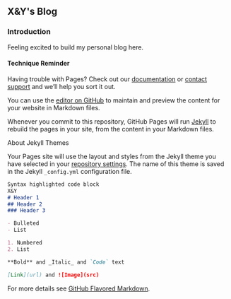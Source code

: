 ## X&Y's Blog

### Introduction

Feeling excited to build my personal blog here.

























#### Technique Reminder

Having trouble with Pages? Check out our [documentation](https://docs.github.com/categories/github-pages-basics/) or [contact support](https://github.com/contact) and we’ll help you sort it out.

You can use the [editor on GitHub](https://github.com/Sylvia1423/jekyll-now/edit/gh-pages/index.md) to maintain and preview the content for your website in Markdown files.

Whenever you commit to this repository, GitHub Pages will run [Jekyll](https://jekyllrb.com/) to rebuild the pages in your site, from the content in your Markdown files.

About Jekyll Themes

Your Pages site will use the layout and styles from the Jekyll theme you have selected in your [repository settings](https://github.com/Sylvia1423/jekyll-now/settings). The name of this theme is saved in the Jekyll `_config.yml` configuration file.

```markdown
Syntax highlighted code block
X&Y
# Header 1
## Header 2
### Header 3

- Bulleted
- List

1. Numbered
2. List

**Bold** and _Italic_ and `Code` text

[Link](url) and ![Image](src)
```
For more details see [GitHub Flavored Markdown](https://guides.github.com/features/mastering-markdown/).
